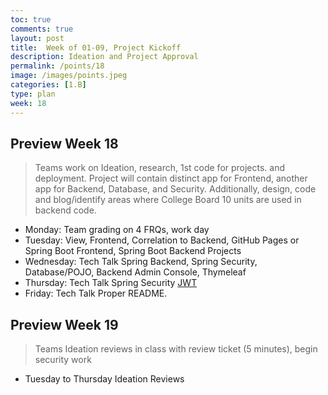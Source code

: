 ```yaml
---
toc: true
comments: true
layout: post
title:  Week of 01-09, Project Kickoff
description: Ideation and Project Approval
permalink: /points/18
image: /images/points.jpeg
categories: [1.B]
type: plan
week: 18
---
```


## Preview Week 18
> Teams work on Ideation, research, 1st code for projects. and deployment.  Project will contain distinct app for Frontend, another app for Backend, Database, and Security.  Additionally, design, code and blog/identify areas where College Board 10 units are used in backend code.
- Monday: Team grading on 4 FRQs, work day
- Tuesday: View, Frontend, Correlation to Backend, GitHub Pages or Spring Boot Frontend, Spring Boot Backend Projects
- Wednesday: Tech Talk Spring Backend, Spring Security, Database/POJO, Backend Admin Console, Thymeleaf
- Thursday: Tech Talk Spring Security [JWT](https://www.toptal.com/spring/spring-security-tutorial)
- Friday: Tech Talk Proper README.

## Preview Week 19
> Teams Ideation reviews in class with review ticket (5 minutes), begin security work
- Tuesday to Thursday Ideation Reviews
